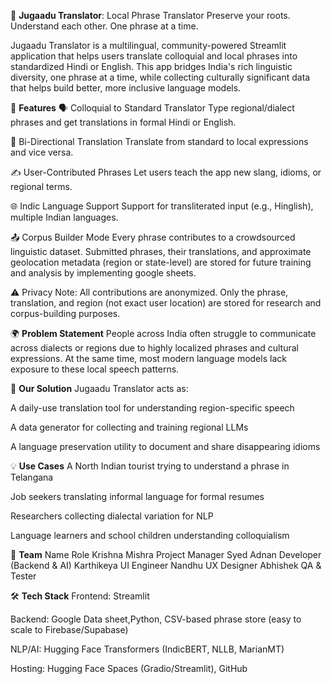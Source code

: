 🧠 **Jugaadu Translator**: Local Phrase Translator
Preserve your roots. Understand each other. One phrase at a time.

Jugaadu Translator is a multilingual, community-powered Streamlit application that helps users translate colloquial and local phrases into standardized Hindi or English. This app bridges India's rich linguistic diversity, one phrase at a time, while collecting culturally significant data that helps build better, more inclusive language models.

🚀 **Features**
🗣️ Colloquial to Standard Translator
Type regional/dialect phrases and get translations in formal Hindi or English.

🔁 Bi-Directional Translation
Translate from standard to local expressions and vice versa.

✍️ User-Contributed Phrases
Let users teach the app new slang, idioms, or regional terms.

🌐 Indic Language Support
Support for transliterated input (e.g., Hinglish), multiple Indian languages.

📤 Corpus Builder Mode
Every phrase contributes to a crowdsourced linguistic dataset. Submitted phrases, their translations, and approximate geolocation metadata (region or state-level) are stored for future training and analysis by implementing google sheets.

⚠️ Privacy Note: All contributions are anonymized. Only the phrase, translation, and region (not exact user location) are stored for research and corpus-building purposes.

🌍 **Problem Statement**
People across India often struggle to communicate across dialects or regions due to highly localized phrases and cultural expressions. At the same time, most modern language models lack exposure to these local speech patterns.

🧩 **Our Solution**
Jugaadu Translator acts as:

A daily-use translation tool for understanding region-specific speech

A data generator for collecting and training regional LLMs

A language preservation utility to document and share disappearing idioms

💡 **Use Cases**
A North Indian tourist trying to understand a phrase in Telangana

Job seekers translating informal language for formal resumes

Researchers collecting dialectal variation for NLP

Language learners and school children understanding colloquialism

👥 **Team**
Name	Role
Krishna Mishra	Project Manager
Syed Adnan	Developer (Backend & AI)
Karthikeya	UI Engineer
Nandhu	UX Designer
Abhishek	QA & Tester

🛠️ **Tech Stack**
Frontend: Streamlit

Backend: Google Data sheet,Python, CSV-based phrase store (easy to scale to Firebase/Supabase)

NLP/AI: Hugging Face Transformers (IndicBERT, NLLB, MarianMT)

Hosting: Hugging Face Spaces (Gradio/Streamlit), GitHub